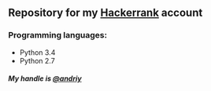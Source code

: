 ## Repository for my [Hackerrank](http://www.hackerrank.com) account

### Programming languages:
* Python 3.4
* Python 2.7

##### My handle is [@andriy](https://www.hackerrank.com/andriy)
